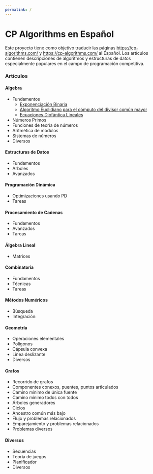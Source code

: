 ```yaml
---
permalink: /
---
```



# CP Algorithms en Español

Este proyecto tiene como objetivo traducir las páginas https://cp-algorithms.com/ y https://cp-algorithms.com/ al Español. Los artículos contienen descripciones de algoritmos y estructuras
de datos especialmente populares en el campo de programación competitiva.

### Artículos

#### Algebra

* Fundamentos
  * [Exponenciación Binaria](./algebra/fundamentos/exponenciacion-binaria.md) 
  * [Algoritmo Euclidiano para el cómputo del divisor común mayor](./algebra/fundamentos/algoritmo-euclidiano.md)
  * [Ecuaciones Diofántica Lineales](./algebra/fundamentos/ecuaciones-diofanticas-lineales.md)
* Números Primos
* Funciones de teoría de números
* Aritmética de módulos
* Sistemas de números
* Diversos

#### Estructuras de Datos

* Fundamentos
* Árboles
* Avanzados

#### Programación Dinámica

* Optimizaciones usando PD
* Tareas

#### Procesamiento de Cadenas

* Fundamentos
* Avanzados
* Tareas

#### Álgebra Lineal

* Matrices

#### Combinatoria

* Fundamentos
* Técnicas
* Tareas

#### Métodos Numéricos

* Búsqueda
* Integración

#### Geometría

* Operaciones elementales
* Polígonos
* Cápsula convexa
* Línea deslizante
* Diversos

#### Grafos

* Recorrido de grafos
* Componentes conexos, puentes, puntos articulados
* Camino mínimo de única fuente
* Camino mínimo todos con todos
* Árboles generadores
* Ciclos
* Ancestro común más bajo
* Flujo y problemas relacionados
* Emparejamiento y problemas relacionados
* Problemas diversos

#### Diversos

* Secuencias
* Teoría de juegos
* Planificador
* Diversos
